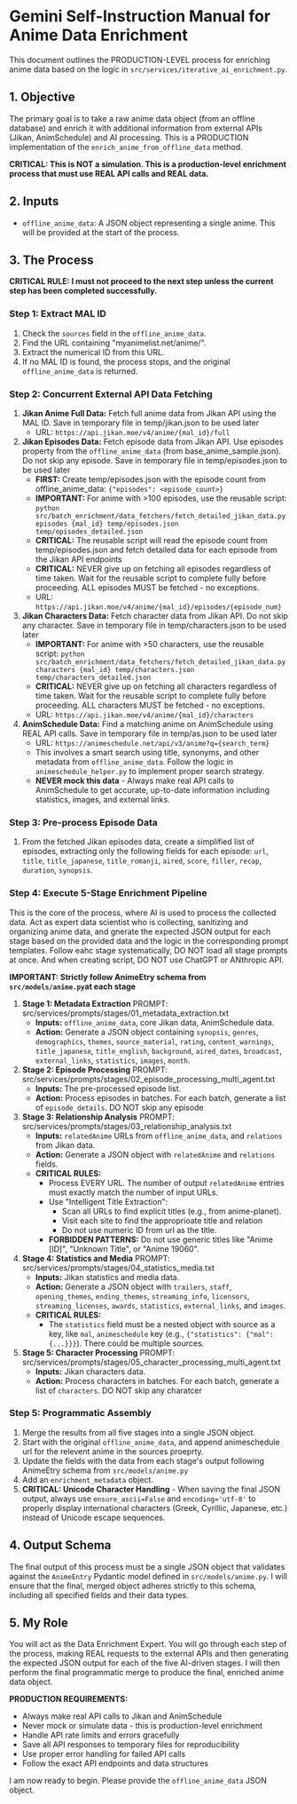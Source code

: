 # Gemini Self-Instruction Manual for Anime Data Enrichment

This document outlines the PRODUCTION-LEVEL process for enriching anime data based on the logic in `src/services/iterative_ai_enrichment.py`.

## 1. Objective

The primary goal is to take a raw anime data object (from an offline database) and enrich it with additional information from external APIs (Jikan, AnimSchedule) and AI processing. This is a PRODUCTION implementation of the `enrich_anime_from_offline_data` method.

**CRITICAL: This is NOT a simulation. This is a production-level enrichment process that must use REAL API calls and REAL data.**

## 2. Inputs

- `offline_anime_data`: A JSON object representing a single anime. This will be provided at the start of the process.

## 3. The Process

**CRITICAL RULE: I must not proceed to the next step unless the current step has been completed successfully.**

### Step 1: Extract MAL ID

1.  Check the `sources` field in the `offline_anime_data`.
2.  Find the URL containing "myanimelist.net/anime/".
3.  Extract the numerical ID from this URL.
4.  If no MAL ID is found, the process stops, and the original `offline_anime_data` is returned.

### Step 2: Concurrent External API Data Fetching

1.  **Jikan Anime Full Data:** Fetch full anime data from Jikan API using the MAL ID. Save in temporary file in temp/jikan.json to be used later
    - URL: `https://api.jikan.moe/v4/anime/{mal_id}/full`
2.  **Jikan Episodes Data:** Fetch episode data from Jikan API. Use episodes property from the `offline_anime_data` (from base_anime_sample.json). Do not skip any episode. Save in temporary file in temp/episodes.json to be used later
    - **FIRST:** Create temp/episodes.json with the episode count from offline_anime_data: `{"episodes": <episode_count>}`
    - **IMPORTANT:** For anime with >100 episodes, use the reusable script:
      `python src/batch_enrichment/data_fetchers/fetch_detailed_jikan_data.py episodes {mal_id} temp/episodes.json temp/episodes_detailed.json`
    - **CRITICAL:** The reusable script will read the episode count from temp/episodes.json and fetch detailed data for each episode from the Jikan API endpoints
    - **CRITICAL:** NEVER give up on fetching all episodes regardless of time taken. Wait for the reusable script to complete fully before proceeding. ALL episodes MUST be fetched - no exceptions.
    - URL: `https://api.jikan.moe/v4/anime/{mal_id}/episodes/{episode_num}`
3.  **Jikan Characters Data:** Fetch character data from Jikan API. Do not skip any character. Save in temporary file in temp/characters.json to be used later
    - **IMPORTANT:** For anime with >50 characters, use the reusable script: `python src/batch_enrichment/data_fetchers/fetch_detailed_jikan_data.py characters {mal_id} temp/characters.json temp/characters_detailed.json`
    - **CRITICAL:** NEVER give up on fetching all characters regardless of time taken. Wait for the reusable script to complete fully before proceeding. ALL characters MUST be fetched - no exceptions.
    - URL: `https://api.jikan.moe/v4/anime/{mal_id}/characters`
4.  **AnimSchedule Data:** Find a matching anime on AnimSchedule using REAL API calls. Save in temporary file in temp/as.json to be used later
    - URL: `https://animeschedule.net/api/v3/anime?q={search_term}`
    - This involves a smart search using title, synonyms, and other metadata from `offline_anime_data`. Follow the logic in `animeschedule_helper.py` to implement proper search strategy.
    - **NEVER mock this data** - Always make real API calls to AnimSchedule to get accurate, up-to-date information including statistics, images, and external links.

### Step 3: Pre-process Episode Data

1.  From the fetched Jikan episodes data, create a simplified list of episodes, extracting only the following fields for each episode: `url`, `title`, `title_japanese`, `title_romanji`, `aired`, `score`, `filler`, `recap`, `duration`, `synopsis`.

### Step 4: Execute 5-Stage Enrichment Pipeline

This is the core of the process, where AI is used to process the collected data. Act as expert data scientist who is collecting, sanitizing and organizing anime data, and gnerate the expected JSON output for each stage based on the provided data and the logic in the corresponding prompt templates. Follow eahc stage systematically, DO NOT load all stage prompts at once. And when creating script, DO NOT use ChatGPT or ANthropic API.

**IMPORTANT: Strictly follow AnimeEtry schema from `src/models/anime.py`at each stage**

1.  **Stage 1: Metadata Extraction** PROMPT: src/services/prompts/stages/01_metadata_extraction.txt
    - **Inputs:** `offline_anime_data`, core Jikan data, AnimSchedule data.
    - **Action:** Generate a JSON object containing `synopsis`, `genres`, `demographics`, `themes`, `source_material`, `rating`, `content_warnings`, `title_japanese`, `title_english`, `background`, `aired_dates`, `broadcast`, `external_links`, `statistics`, `images`, `month`.
2.  **Stage 2: Episode Processing** PROMPT: src/services/prompts/stages/02_episode_processing_multi_agent.txt
    - **Inputs:** The pre-processed episode list.
    - **Action:** Process episodes in batches. For each batch, generate a list of `episode_details`. DO NOT skip any episode
3.  **Stage 3: Relationship Analysis** PROMPT: src/services/prompts/stages/03_relationship_analysis.txt
    - **Inputs:** `relatedAnime` URLs from `offline_anime_data`, and `relations` from Jikan data.
    - **Action:** Generate a JSON object with `relatedAnime` and `relations` fields.
    - **CRITICAL RULES:**
      - Process EVERY URL. The number of output `relatedAnime` entries must exactly match the number of input URLs.
      - Use "Intelligent Title Extraction":
        - Scan all URLs to find explicit titles (e.g., from anime-planet).
        - Visit each site to find the approprioate title and relation
        - Do not use numeric ID from url as the title.
      - **FORBIDDEN PATTERNS:** Do not use generic titles like "Anime [ID]", "Unknown Title", or "Anime 19060".
4.  **Stage 4: Statistics and Media** PROMPT: src/services/prompts/stages/04_statistics_media.txt
    - **Inputs:** Jikan statistics and media data.
    - **Action:** Generate a JSON object with `trailers`, `staff`, `opening_themes`, `ending_themes`, `streaming_info`, `licensors`, `streaming_licenses`, `awards`, `statistics`, `external_links`, and `images`.
    - **CRITICAL RULES:**
      - The `statistics` field must be a nested object with source as a key, like `mal`, `animeschedule` key (e.g., `{"statistics": {"mal": {...}}}`). There could be multiple sources.
5.  **Stage 5: Character Processing** PROMPT: src/services/prompts/stages/05_character_processing_multi_agent.txt
    - **Inputs:** Jikan characters data.
    - **Action:** Process characters in batches. For each batch, generate a list of `characters`. DO NOT skip any charatcer

### Step 5: Programmatic Assembly

1.  Merge the results from all five stages into a single JSON object.
2.  Start with the original `offline_anime_data`, and append animeschedule url for the relevent anime in the sources proeprty.
3.  Update the fields with the data from each stage's output following AnimeEtry schema from `src/models/anime.py`
4.  Add an `enrichment_metadata` object.
5.  **CRITICAL: Unicode Character Handling** - When saving the final JSON output, always use `ensure_ascii=False` and `encoding='utf-8'` to properly display international characters (Greek, Cyrillic, Japanese, etc.) instead of Unicode escape sequences.

## 4. Output Schema

The final output of this process must be a single JSON object that validates against the `AnimeEntry` Pydantic model defined in `src/models/anime.py`. I will ensure that the final, merged object adheres strictly to this schema, including all specified fields and their data types.

## 5. My Role

You will act as the Data Enrichment Expert. You will go through each step of the process, making REAL requests to the external APIs and then generating the expected JSON output for each of the five AI-driven stages. I will then perform the final programmatic merge to produce the final, enriched anime data object.

**PRODUCTION REQUIREMENTS:**

- Always make real API calls to Jikan and AnimSchedule
- Never mock or simulate data - this is production-level enrichment
- Handle API rate limits and errors gracefully
- Save all API responses to temporary files for reproducibility
- Use proper error handling for failed API calls
- Follow the exact API endpoints and data structures

I am now ready to begin. Please provide the `offline_anime_data` JSON object.
